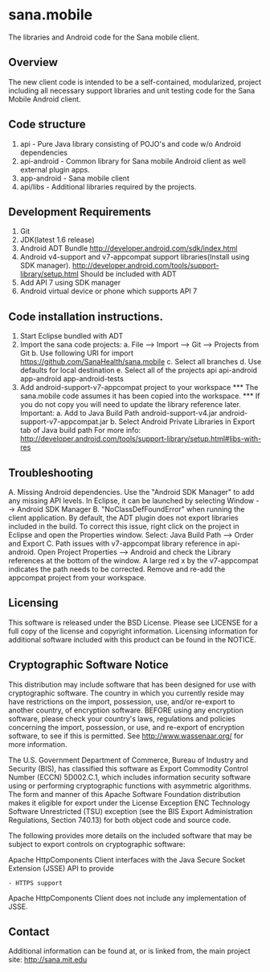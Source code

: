 sana.mobile
===========

The libraries and Android code for the Sana mobile client.

Overview
--------
The new client code is intended to be a self-contained, modularized, 
project including all necessary support libraries and unit testing code
for the Sana Mobile Android client. 

Code structure
--------------
1.  api - Pure Java library consisting of POJO's and code w/o Android 
    dependencies
2.  api-android - Common library for Sana mobile Android client as well 
    external plugin apps. 
3.  app-android - Sana mobile client
4.  api/libs - Additional libraries required by the projects.

Development Requirements
------------------------
1.  Git
2.  JDK(latest 1.6 release)
3.  Android ADT Bundle
      http://developer.android.com/sdk/index.html
4.  Android v4-support and v7-appcompat support libraries(Install using SDK 
      manager).
      http://developer.android.com/tools/support-library/setup.html
    Should be included with ADT
5.  Add API 7 using SDK manager
5.  Android virtual device or phone which supports API 7

Code installation instructions.
-------------------------------
1.  Start Eclipse bundled with ADT 
2.  Import the sana code projects:
    a. File --> Import --> Git --> Projects from Git
    b. Use following URI for import
        https://github.com/SanaHealth/sana.mobile
    c. Select all branches
    d. Use defaults for local destination
    e. Select all of the projects
       api
       api-android
       app-android
       app-android-tests
3.  Add android-support-v7-appcompat project to your workspace
    *** The sana.mobile code assumes it has been copied into the workspace.
    *** If you do not copy you will need to update the library reference later.
    Important:
    a. Add to Java Build Path
         android-support-v4.jar
         android-support-v7-appcompat.jar
    b. Select Android Private Libraries in Export tab of Java build path
    For more info:
        http://developer.android.com/tools/support-library/setup.html#libs-with-res

Troubleshooting
---------------
A.  Missing Android dependencies. Use the "Android SDK Manager" to add any 
    missing API levels. In Eclipse, it can be launched by selecting
        Window --> Android SDK Manager 
B.  "NoClassDefFoundError" when running the client application. By default, the 
    ADT plugin does not export libraries included in the build. To correct this
    issue, right click on the project in Eclipse and open the Properties window.
    Select: Java Build Path --> Order and Export 
C.  Path issues with v7-appcompat library reference in api-android. Open
    Project Properties --> Android and check the Library references at the 
    bottom of the window. A large red x by the v7-appcompat indicates the path needs to
    be corrected. Remove and re-add the appcompat project from your workspace.
    
Licensing
---------
This software is released under the BSD License. Please see LICENSE for a full
copy of the license and copyright information. Licensing information for
additional software included with this product can be found in the NOTICE.

Cryptographic Software Notice
-----------------------------

This distribution may include software that has been designed for use
with cryptographic software. The country in which you currently reside
may have restrictions on the import, possession, use, and/or re-export
to another country, of encryption software. BEFORE using any encryption
software, please check your country's laws, regulations and policies
concerning the import, possession, or use, and re-export of encryption
software, to see if this is permitted. See <http://www.wassenaar.org/>
for more information.

The U.S. Government Department of Commerce, Bureau of Industry and
Security (BIS), has classified this software as Export Commodity
Control Number (ECCN) 5D002.C.1, which includes information security
software using or performing cryptographic functions with asymmetric
algorithms. The form and manner of this Apache Software Foundation
distribution makes it eligible for export under the License Exception
ENC Technology Software Unrestricted (TSU) exception (see the BIS
Export Administration Regulations, Section 740.13) for both object
code and source code.

The following provides more details on the included software that
may be subject to export controls on cryptographic software:

  Apache HttpComponents Client interfaces with the
  Java Secure Socket Extension (JSSE) API to provide

    - HTTPS support

  Apache HttpComponents Client does not include any
  implementation of JSSE.
  
  
Contact
-------
Additional information can be found at, or is linked from, the main project 
site: http://sana.mit.edu
